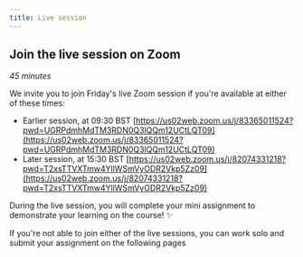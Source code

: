 ```yaml
---
title: Live session
---
```


## Join the live session on Zoom
*45 minutes*

We invite you to join Friday's live Zoom session if you're available at either of these times:
- Earlier session, at 09:30 BST [https://us02web.zoom.us/j/83365011524?pwd=UGRPdmhMdTM3RDN0Q3lQQm12UCtLQT09](https://us02web.zoom.us/j/83365011524?pwd=UGRPdmhMdTM3RDN0Q3lQQm12UCtLQT09)
- Later session, at 15:30 BST [https://us02web.zoom.us/j/82074331218?pwd=T2xsTTVXTmw4YllWSmVyODR2Vkp5Zz09](https://us02web.zoom.us/j/82074331218?pwd=T2xsTTVXTmw4YllWSmVyODR2Vkp5Zz09)

During the live session, you will complete your mini assignment to demonstrate your learning on the course!  :sparkles:

If you're not able to join either of the live sessions, you can work solo and submit your assignment on the following pages
